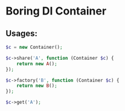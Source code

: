 # Boring DI Container

## Usages:
```php
$c = new Container();

$c->share('A', function (Container $c) {
    return new A();
});

$c->factory('B', function (Container $c) {
    return new B();
});

$c->get('A');
```
